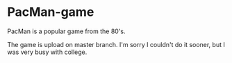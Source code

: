 # PacMan-game
PacMan is a popular game from the 80's.

The game is upload on master branch. 
I'm sorry I couldn't do it sooner, but I was very busy with college.
